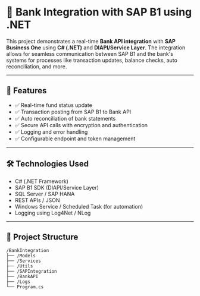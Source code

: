 # 🔗 Bank Integration with SAP B1 using .NET

This project demonstrates a real-time **Bank API integration** with **SAP Business One** using **C# (.NET)** and **DIAPI/Service Layer**. The integration allows for seamless communication between SAP B1 and the bank's systems for processes like transaction updates, balance checks, auto reconciliation, and more.

---

## 📌 Features

- ✅ Real-time fund status update
- ✅ Transaction posting from SAP B1 to Bank API
- ✅ Auto reconciliation of bank statements
- ✅ Secure API calls with encryption and authentication
- ✅ Logging and error handling
- ✅ Configurable endpoint and token management

---

## 🛠️ Technologies Used

- C# (.NET Framework)
- SAP B1 SDK (DIAPI/Service Layer)
- SQL Server / SAP HANA
- REST APIs / JSON
- Windows Service / Scheduled Task (for automation)
- Logging using Log4Net / NLog

---

## 🧩 Project Structure

```plaintext
/BankIntegration
├── /Models
├── /Services
├── /Utils
├── /SAPIntegration
├── /BankAPI
├── /Logs
└── Program.cs
